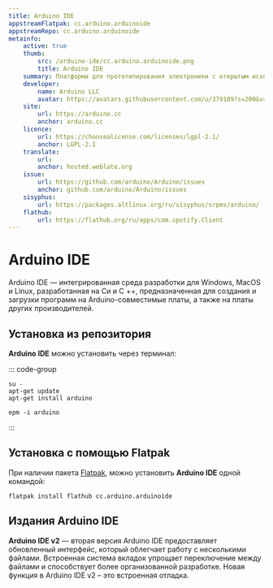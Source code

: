 ```yaml
---
title: Arduino IDE
appstreamFlatpak: cc.arduino.arduinoide
appstreamRepo: cc.arduino.arduinoide
metainfo:
    active: true
    thumb:
        src: /arduino-ide/cc.arduino.arduinoide.png
        title: Arduino IDE
    summary: Платформа для прототипирования электроники с открытым исходным кодом.
    developer: 
        name: Arduino LLC
        avatar: https://avatars.githubusercontent.com/u/379109?s=200&v=4
    site:
        url: https://arduino.cc
        anchor: arduino.cc
    licence:
        url: https://choosealicense.com/licenses/lgpl-2.1/
        anchor: LGPL-2.1
    translate:
        url: 
        anchor: hosted.weblate.org
    issue: 
        url: https://github.com/arduino/Arduino/issues
        anchor: github.com/arduino/Arduino/issues
    sisyphus:
        url: https://packages.altlinux.org/ru/sisyphus/srpms/arduino/
    flathub:
        url: https://flathub.org/ru/apps/com.spotify.Client
---
```


# Arduino IDE

Arduino IDE — интегрированная среда разработки для Windows, MacOS и Linux, разработанная на Си и C ++, предназначенная для создания и загрузки программ на Arduino-совместимые платы, а также на платы других производителей.

## Установка из репозитория

**Arduino IDE** можно установить через терминал:

::: code-group

```shell[apt-get]
su -
apt-get update
apt-get install arduino
```

```shell[epm]
epm -i arduino
```
:::
<!--@include: ./parts/install/software-repo.md-->

## Установка с помощью Flatpak

При наличии пакета [Flatpak](/flatpak), можно установить **Arduino IDE** одной командой:

```shell
flatpak install flathub cc.arduino.arduinoide
```

<!--@include: ./parts/install/software-flatpak.md-->

## Издания Arduino IDE

**Arduino IDE v2** — вторая версия Arduino IDE предоставляет обновленный интерфейс, который облегчает работу с несколькими файлами. Встроенная система вкладок упрощает переключение между файлами и способствует более организованной разработке. Новая функция в Arduino IDE v2 – это встроенная отладка.
